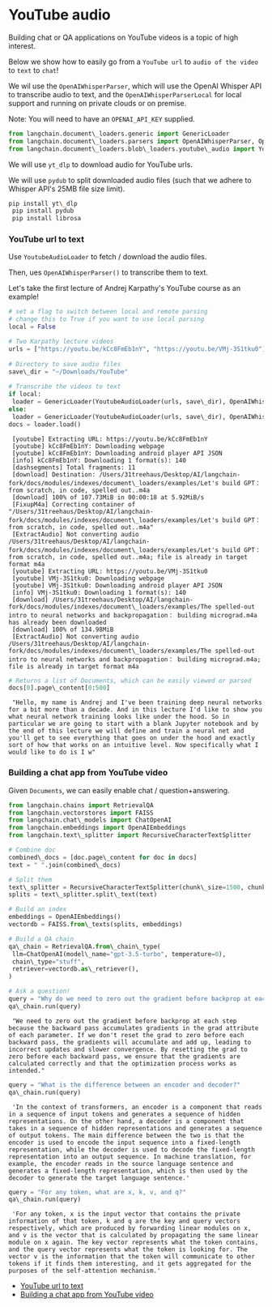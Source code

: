 # YouTube audio

Building chat or QA applications on YouTube videos is a topic of high interest.

Below we show how to easily go from a `YouTube url` to `audio of the video` to `text` to `chat`!

We wil use the `OpenAIWhisperParser`, which will use the OpenAI Whisper API to transcribe audio to text,
and the `OpenAIWhisperParserLocal` for local support and running on private clouds or on premise.

Note: You will need to have an `OPENAI_API_KEY` supplied.

```python
from langchain.document\_loaders.generic import GenericLoader  
from langchain.document\_loaders.parsers import OpenAIWhisperParser, OpenAIWhisperParserLocal  
from langchain.document\_loaders.blob\_loaders.youtube\_audio import YoutubeAudioLoader  

```

We will use `yt_dlp` to download audio for YouTube urls.

We will use `pydub` to split downloaded audio files (such that we adhere to Whisper API's 25MB file size limit).

```bash
pip install yt\_dlp  
 pip install pydub  
 pip install librosa  

```

### YouTube url to text[​](#youtube-url-to-text "Direct link to YouTube url to text")

Use `YoutubeAudioLoader` to fetch / download the audio files.

Then, ues `OpenAIWhisperParser()` to transcribe them to text.

Let's take the first lecture of Andrej Karpathy's YouTube course as an example!

```python
# set a flag to switch between local and remote parsing  
# change this to True if you want to use local parsing  
local = False  

```

```python
# Two Karpathy lecture videos  
urls = ["https://youtu.be/kCc8FmEb1nY", "https://youtu.be/VMj-3S1tku0"]  
  
# Directory to save audio files  
save\_dir = "~/Downloads/YouTube"  
  
# Transcribe the videos to text  
if local:  
 loader = GenericLoader(YoutubeAudioLoader(urls, save\_dir), OpenAIWhisperParserLocal())  
else:  
 loader = GenericLoader(YoutubeAudioLoader(urls, save\_dir), OpenAIWhisperParser())  
docs = loader.load()  

```

```text
 [youtube] Extracting URL: https://youtu.be/kCc8FmEb1nY  
 [youtube] kCc8FmEb1nY: Downloading webpage  
 [youtube] kCc8FmEb1nY: Downloading android player API JSON  
 [info] kCc8FmEb1nY: Downloading 1 format(s): 140  
 [dashsegments] Total fragments: 11  
 [download] Destination: /Users/31treehaus/Desktop/AI/langchain-fork/docs/modules/indexes/document\_loaders/examples/Let's build GPT： from scratch, in code, spelled out..m4a  
 [download] 100% of 107.73MiB in 00:00:18 at 5.92MiB/s   
 [FixupM4a] Correcting container of "/Users/31treehaus/Desktop/AI/langchain-fork/docs/modules/indexes/document\_loaders/examples/Let's build GPT： from scratch, in code, spelled out..m4a"  
 [ExtractAudio] Not converting audio /Users/31treehaus/Desktop/AI/langchain-fork/docs/modules/indexes/document\_loaders/examples/Let's build GPT： from scratch, in code, spelled out..m4a; file is already in target format m4a  
 [youtube] Extracting URL: https://youtu.be/VMj-3S1tku0  
 [youtube] VMj-3S1tku0: Downloading webpage  
 [youtube] VMj-3S1tku0: Downloading android player API JSON  
 [info] VMj-3S1tku0: Downloading 1 format(s): 140  
 [download] /Users/31treehaus/Desktop/AI/langchain-fork/docs/modules/indexes/document\_loaders/examples/The spelled-out intro to neural networks and backpropagation： building micrograd.m4a has already been downloaded  
 [download] 100% of 134.98MiB  
 [ExtractAudio] Not converting audio /Users/31treehaus/Desktop/AI/langchain-fork/docs/modules/indexes/document\_loaders/examples/The spelled-out intro to neural networks and backpropagation： building micrograd.m4a; file is already in target format m4a  

```

```python
# Returns a list of Documents, which can be easily viewed or parsed  
docs[0].page\_content[0:500]  

```

```text
 "Hello, my name is Andrej and I've been training deep neural networks for a bit more than a decade. And in this lecture I'd like to show you what neural network training looks like under the hood. So in particular we are going to start with a blank Jupyter notebook and by the end of this lecture we will define and train a neural net and you'll get to see everything that goes on under the hood and exactly sort of how that works on an intuitive level. Now specifically what I would like to do is I w"  

```

### Building a chat app from YouTube video[​](#building-a-chat-app-from-youtube-video "Direct link to Building a chat app from YouTube video")

Given `Documents`, we can easily enable chat / question+answering.

```python
from langchain.chains import RetrievalQA  
from langchain.vectorstores import FAISS  
from langchain.chat\_models import ChatOpenAI  
from langchain.embeddings import OpenAIEmbeddings  
from langchain.text\_splitter import RecursiveCharacterTextSplitter  

```

```python
# Combine doc  
combined\_docs = [doc.page\_content for doc in docs]  
text = " ".join(combined\_docs)  

```

```python
# Split them  
text\_splitter = RecursiveCharacterTextSplitter(chunk\_size=1500, chunk\_overlap=150)  
splits = text\_splitter.split\_text(text)  

```

```python
# Build an index  
embeddings = OpenAIEmbeddings()  
vectordb = FAISS.from\_texts(splits, embeddings)  

```

```python
# Build a QA chain  
qa\_chain = RetrievalQA.from\_chain\_type(  
 llm=ChatOpenAI(model\_name="gpt-3.5-turbo", temperature=0),  
 chain\_type="stuff",  
 retriever=vectordb.as\_retriever(),  
)  

```

```python
# Ask a question!  
query = "Why do we need to zero out the gradient before backprop at each step?"  
qa\_chain.run(query)  

```

```text
 "We need to zero out the gradient before backprop at each step because the backward pass accumulates gradients in the grad attribute of each parameter. If we don't reset the grad to zero before each backward pass, the gradients will accumulate and add up, leading to incorrect updates and slower convergence. By resetting the grad to zero before each backward pass, we ensure that the gradients are calculated correctly and that the optimization process works as intended."  

```

```python
query = "What is the difference between an encoder and decoder?"  
qa\_chain.run(query)  

```

```text
 'In the context of transformers, an encoder is a component that reads in a sequence of input tokens and generates a sequence of hidden representations. On the other hand, a decoder is a component that takes in a sequence of hidden representations and generates a sequence of output tokens. The main difference between the two is that the encoder is used to encode the input sequence into a fixed-length representation, while the decoder is used to decode the fixed-length representation into an output sequence. In machine translation, for example, the encoder reads in the source language sentence and generates a fixed-length representation, which is then used by the decoder to generate the target language sentence.'  

```

```python
query = "For any token, what are x, k, v, and q?"  
qa\_chain.run(query)  

```

```text
 'For any token, x is the input vector that contains the private information of that token, k and q are the key and query vectors respectively, which are produced by forwarding linear modules on x, and v is the vector that is calculated by propagating the same linear module on x again. The key vector represents what the token contains, and the query vector represents what the token is looking for. The vector v is the information that the token will communicate to other tokens if it finds them interesting, and it gets aggregated for the purposes of the self-attention mechanism.'  

```

- [YouTube url to text](#youtube-url-to-text)
- [Building a chat app from YouTube video](#building-a-chat-app-from-youtube-video)
